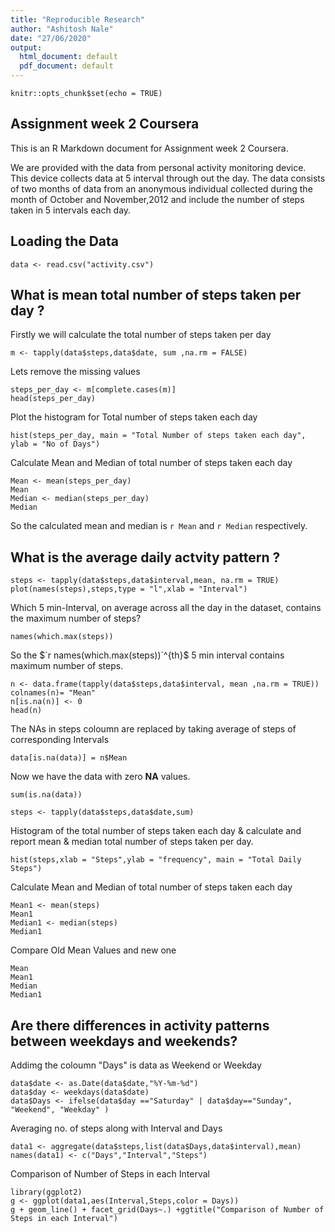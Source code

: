 ```yaml
---
title: "Reproducible Research"
author: "Ashitosh Nale"
date: "27/06/2020"
output:
  html_document: default
  pdf_document: default
---
```


```{r setup, include=FALSE}
knitr::opts_chunk$set(echo = TRUE)
```

## Assignment week 2 Coursera

This is an R Markdown document for Assignment week 2 Coursera.

We are provided with the data from personal activity monitoring device. This device collects data at 5 interval through out the day. The data consists of two months of data from an anonymous individual collected during the month of October and November,2012 and include the number of steps taken in 5 intervals each day.

## Loading the Data
```{r}
data <- read.csv("activity.csv")
```

## What is mean total number of steps taken per day ?


Firstly we will calculate the total number of steps taken per day

```{r}
m <- tapply(data$steps,data$date, sum ,na.rm = FALSE)
```

Lets remove the missing values 

```{r}
steps_per_day <- m[complete.cases(m)]
head(steps_per_day)
```

Plot the histogram for Total number of steps taken each day

```{r}
hist(steps_per_day, main = "Total Number of steps taken each day", ylab = "No of Days")
```

Calculate Mean and Median of total number of steps taken each day

```{r}
Mean <- mean(steps_per_day)
Mean
Median <- median(steps_per_day)
Median
```

So the calculated mean and median is `r Mean` and `r Median` respectively.

## What is the average daily actvity pattern ?

```{r}
steps <- tapply(data$steps,data$interval,mean, na.rm = TRUE)
plot(names(steps),steps,type = "l",xlab = "Interval")
```

Which 5 min-Interval, on average across all the day in the dataset, contains the maximum number of steps?

```{r}
names(which.max(steps))
```

So the $`r names(which.max(steps))`^{th}$  5 min interval contains maximum number of steps.

```{r}
n <- data.frame(tapply(data$steps,data$interval, mean ,na.rm = TRUE))
colnames(n)= "Mean"
n[is.na(n)] <- 0
head(n)
```

The NAs in steps coloumn are replaced by taking average of steps of corresponding Intervals 

```{r}
data[is.na(data)] = n$Mean
```

Now we have the data with zero **NA** values.  

```{r}
sum(is.na(data))
```

```{r}
steps <- tapply(data$steps,data$date,sum)
```

Histogram of the total number of steps taken each day & calculate and report mean & median total number of steps taken per day.

```{r}
hist(steps,xlab = "Steps",ylab = "frequency", main = "Total Daily Steps")
```

Calculate Mean and Median of total number of steps taken each day

```{r}
Mean1 <- mean(steps)
Mean1
Median1 <- median(steps)
Median1
```

Compare Old Mean Values and new one

```{r}
Mean
Mean1
Median
Median1
```

## Are there differences in activity patterns between weekdays and weekends?

Addimg the coloumn "Days" is data as Weekend or Weekday

```{r}
data$date <- as.Date(data$date,"%Y-%m-%d")
data$day <- weekdays(data$date)
data$Days <- ifelse(data$day =="Saturday" | data$day=="Sunday", "Weekend", "Weekday" )
```
 
Averaging no. of steps along with Interval and Days
 
```{r}
data1 <- aggregate(data$steps,list(data$Days,data$interval),mean)
names(data1) <- c("Days","Interval","Steps")
```

Comparison of Number of Steps in each Interval

```{r}
library(ggplot2)
g <- ggplot(data1,aes(Interval,Steps,color = Days))
g + geom_line() + facet_grid(Days~.) +ggtitle("Comparison of Number of Steps in each Interval")
```